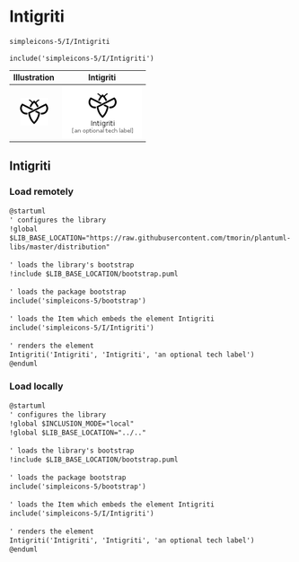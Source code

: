 # Intigriti


```text
simpleicons-5/I/Intigriti
```

```text
include('simpleicons-5/I/Intigriti')
```



| Illustration | Intigriti |
| :---: | :---: |
| ![illustration for Illustration](../../simpleicons-5/I/Intigriti.png) | ![illustration for Intigriti](../../simpleicons-5/I/Intigriti.Local.png) |




## Intigriti

### Load remotely
```plantuml
@startuml
' configures the library
!global $LIB_BASE_LOCATION="https://raw.githubusercontent.com/tmorin/plantuml-libs/master/distribution"

' loads the library's bootstrap
!include $LIB_BASE_LOCATION/bootstrap.puml

' loads the package bootstrap
include('simpleicons-5/bootstrap')

' loads the Item which embeds the element Intigriti
include('simpleicons-5/I/Intigriti')

' renders the element
Intigriti('Intigriti', 'Intigriti', 'an optional tech label')
@enduml
```

### Load locally
```plantuml
@startuml
' configures the library
!global $INCLUSION_MODE="local"
!global $LIB_BASE_LOCATION="../.."

' loads the library's bootstrap
!include $LIB_BASE_LOCATION/bootstrap.puml

' loads the package bootstrap
include('simpleicons-5/bootstrap')

' loads the Item which embeds the element Intigriti
include('simpleicons-5/I/Intigriti')

' renders the element
Intigriti('Intigriti', 'Intigriti', 'an optional tech label')
@enduml
```

